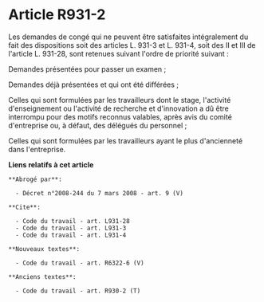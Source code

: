# Article R931-2

Les demandes de congé qui ne peuvent être satisfaites intégralement du fait des dispositions soit des articles L. 931-3 et L.
931-4, soit des II et III de l'article L. 931-28, sont retenues suivant l'ordre de priorité suivant :

Demandes présentées pour passer un examen ;

Demandes déjà présentées et qui ont été différées ;

Celles qui sont formulées par les travailleurs dont le stage, l'activité d'enseignement ou l'activité de recherche et
d'innovation a dû être interrompu pour des motifs reconnus valables, après avis du comité d'entreprise ou, à défaut, des
délégués du personnel ;

Celles qui sont formulées par les travailleurs ayant le plus d'ancienneté dans l'entreprise.

**Liens relatifs à cet article**

	**Abrogé par**:

	  - Décret n°2008-244 du 7 mars 2008 - art. 9 (V)

	**Cite**:

	  - Code du travail - art. L931-28
	  - Code du travail - art. L931-3
	  - Code du travail - art. L931-4

	**Nouveaux textes**:

	  - Code du travail - art. R6322-6 (V)

	**Anciens textes**:

	  - Code du travail - art. R930-2 (T)
